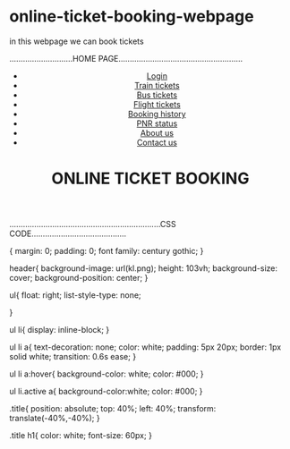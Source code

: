 # online-ticket-booking-webpage
in this webpage we can book tickets 

............................HOME PAGE.......................................................

<!DOCTYPE html>
<html>
<head>
 <title>ONLINE TICKET BOOKING</title>
<link rel="stylesheet" type="text/css" href="style.css">
</head>
<body>
<header>
<div class="main">
<ul>
<li><a href="#">Login</a></li>
<li><a href="#">Train tickets</a></li>
<li><a href="#">Bus tickets</a></li>
<li><a href="#">Flight tickets</a></li>
<li><a href="#">Booking history</a></li>
<li><a href="#">PNR status</a></li>
<li><a href="#">About us</a></li>
<li><a href="#">Contact us</a></li>


</ul>
</div>
<div class="title">
<h1>ONLINE TICKET BOOKING</h1>

</header>
</body>
</html>

...................................................................CSS CODE..........................................

{
margin: 0;
padding: 0;
font family: century gothic;
}

header{
background-image: url(kl.png);
height: 103vh;
background-size: cover;
background-position: center;
}

ul{
float: right;
list-style-type: none;

}

ul li{
display: inline-block;
}

ul li a{
text-decoration: none;
color: white;
padding: 5px 20px;
border: 1px solid white;
transition: 0.6s ease;
}

ul li a:hover{
background-color: white;
color: #000;
}

ul li.active a{
background-color:white;
color: #000;
}

.title{
position: absolute;
top: 40%;
left: 40%;
transform: translate(-40%,-40%);
}

.title h1{
color: white;
font-size: 60px;
}
